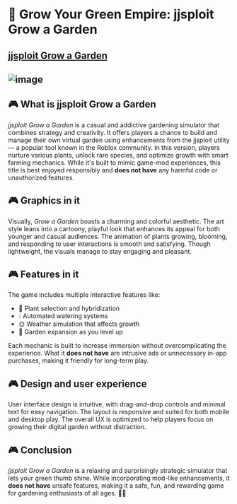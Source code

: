 # 🌱 Grow Your Green Empire: jjsploit Grow a Garden
## [jjsploit Grow a Garden](https://apkmodjoy.net/grow-a-garden/)
![image](https://github.com/user-attachments/assets/ded8f102-4597-4cc8-a7fc-204e9750eb7e)
-------
## 🎮 What is jjsploit Grow a Garden

*jjsploit Grow a Garden* is a casual and addictive gardening simulator that combines strategy and creativity. It offers players a chance to build and manage their own virtual garden using enhancements from the jjsploit utility — a popular tool known in the Roblox community. In this version, players nurture various plants, unlock rare species, and optimize growth with smart farming mechanics. While it's built to mimic game-mod experiences, this title is best enjoyed responsibly and **does not have** any harmful code or unauthorized features.

## 🎮 Graphics in it

Visually, *Grow a Garden* boasts a charming and colorful aesthetic. The art style leans into a cartoony, playful look that enhances its appeal for both younger and casual audiences. The animation of plants growing, blooming, and responding to user interactions is smooth and satisfying. Though lightweight, the visuals manage to stay engaging and pleasant.

## 🎮 Features in it

The game includes multiple interactive features like:

* 🌻 Plant selection and hybridization
* 💧 Automated watering systems
* 🌞 Weather simulation that affects growth
* 🌿 Garden expansion as you level up

Each mechanic is built to increase immersion without overcomplicating the experience. What it **does not have** are intrusive ads or unnecessary in-app purchases, making it friendly for long-term play.

## 🎮 Design and user experience

User interface design is intuitive, with drag-and-drop controls and minimal text for easy navigation. The layout is responsive and suited for both mobile and desktop play. The overall UX is optimized to help players focus on growing their digital garden without distraction.

## 🎮 Conclusion

*jjsploit Grow a Garden* is a relaxing and surprisingly strategic simulator that lets your green thumb shine. While incorporating mod-like enhancements, it **does not have** unsafe features, making it a safe, fun, and rewarding game for gardening enthusiasts of all ages. 🌼🌿

<!--

**Here are some ideas to get you started:**

🙋‍♀️ A short introduction - what is your organization all about?
🌈 Contribution guidelines - how can the community get involved?
👩‍💻 Useful resources - where can the community find your docs? Is there anything else the community should know?
🍿 Fun facts - what does your team eat for breakfast?
🧙 Remember, you can do mighty things with the power of [Markdown](https://docs.github.com/github/writing-on-github/getting-started-with-writing-and-formatting-on-github/basic-writing-and-formatting-syntax)
-->
